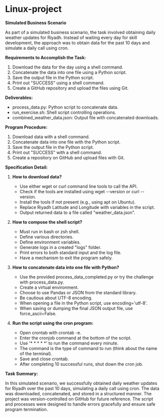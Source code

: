 # Linux-project

**Simulated Business Scenario**

As part of a simulated business scenario, the task involved obtaining daily weather updates for Riyadh. Instead of waiting every day for skill development, the approach was to obtain data for the past 10 days and simulate a daily call using cron.

**Requirements to Accomplish the Task:**

1. Download the data for the day using a shell command.
2. Concatenate the data into one file using a Python script.
3. Save the output file in the Python script.
4. Print out "SUCCESS" using a shell command.
5. Create a GitHub repository and upload the files using Git.

**Deliverables:**

- process_data.py: Python script to concatenate data.
- run_exercise.sh: Shell script controlling operations.
- combined_weather_data.json: Output file with concatenated downloads.

**Program Procedure:**

1. Download data with a shell command.
2. Concatenate data into one file with the Python script.
3. Save the output file in the Python script.
4. Print out "SUCCESS" with a shell command.
5. Create a repository on GitHub and upload files with Git.

**Specification Detail:**

1. **How to download data?**
    - Use either wget or curl command line tools to call the API.
    - Check if the tools are installed using wget --version or curl --version.
    - Install the tools if not present (e.g., using apt on Ubuntu).
    - Replace Riyadh Latitude and Longitude with variables in the script.
    - Output returned data to a file called "weather_data.json".

2. **How to compose the shell script?**
    - Must run in bash or zsh shell.
    - Define various directories.
    - Define environment variables.
    - Generate logs in a created "logs" folder.
    - Print errors to both standard input and the log file.
    - Have a mechanism to exit the program safely.

3. **How to concatenate data into one file with Python?**
    - Use the provided process_data_completed.py or try the challenge with process_data.py.
    - Create a virtual environment.
    - Choose to use Pandas or JSON from the standard library.
    - Be cautious about UTF-8 encoding.
    - When opening a file in the Python script, use encoding='utf-8'.
    - When saving or dumping the final JSON output file, use force_ascii=False.

4. **Run the script using the cron program:**
    - Open crontab with crontab -e.
    - Enter the cronjob command at the bottom of the script.
    - Use '* * * * *' to run the command every minute.
    - The command is the type of command to run (think about the name of the terminal).
    - Save and close crontab.
    - After completing 10 successful runs, shut down the cron job.

**Task Summary:**

In this simulated scenario, we successfully obtained daily weather updates for Riyadh over the past 10 days, simulating a daily call using cron. The data was downloaded, concatenated, and stored in a structured manner. The project was version-controlled on GitHub for future reference. The script and processes were designed to handle errors gracefully and ensure safe program termination.
